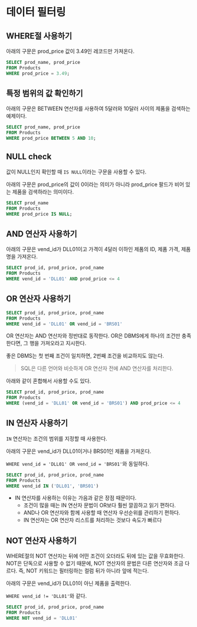 # 데이터 필터링

## WHERE절 사용하기

아래의 구문은 prod_price 값이 3.49인 레코드만 가져온다.

```sql
SELECT prod_name, prod_price
FROM Products
WHERE prod_price = 3.49;
```

## 특정 범위의 값 확인하기

아래의 구문은 BETWEEN 연산자를 사용하여 5달러와 10달러 사이의 제품을 검색하는 예제이다.

```sql
SELECT prod_name, prod_price
FROM Products
WHERE prod_price BETWEEN 5 AND 10;
```

## NULL check

값이 NULL인지 확인할 때 `IS NULL`이라는 구문을 사용할 수 있다.

아래의 구문은 prod_price의 값이 0이라는 의미가 아니라 prod_price 팔드가 비어 있는 제품을 검색하라는 의미이다.

```sql
SELECT prod_name
FROM Products
WHERE prod_price IS NULL;
```

## AND 연산자 사용하기

아래의 구문은 vend_id가 DLL01이고 가격이 4달러 이하인 제품의 ID, 제품 가격, 제품명을 가져온다.

```sql
SELECT prod_id, prod_price, prod_name
FROM Products
WHERE vend_id = 'DLL01' AND prod_price <= 4
```

## OR 연산자 사용하기

```sql
SELECT prod_id, prod_price, prod_name
FROM Products
WHERE vend_id = 'DLL01' OR vend_id = 'BRS01'
```

OR 연산자는 AND 연산자와 정반대로 동작한다. OR은 DBMS에게 하나의 조건만 충족한다면, 그 행을 가져오라고 지시한다.

좋은 DBMS는 첫 번째 조건이 일치하면, 2번째 조건을 비교하지도 않는다.

> SQL은 다른 언어와 비슷하게 OR 연산자 전에 AND 연산자를 처리한다.

아래와 같이 혼합해서 사용할 수도 있다.

```sql
SELECT prod_id, prod_price, prod_name
FROM Products
WHERE (vend_id = 'DLL01' OR vend_id = 'BRS01') AND prod_price <= 4
```

## IN 연산자 사용하기

`IN` 연산자는 조건의 범위를 지정할 때 사용한다.

아래의 구문은 vend_id가 DLL01이거나 BRS01인 제품을 가져온다.

`WHERE vend_id = 'DLL01' OR vend_id = 'BRS01'`와 동일하다.

```sql
SELECT prod_id, prod_price, prod_name
FROM Products
WHERE vend_id IN ('DLL01', 'BRS01')
```

- IN 연산자를 사용하는 이유는 가음과 같은 장점 때문이다.
  - 조건이 많을 때는 IN 연산자 문법이 OR보다 훨씬 깔끔하고 읽기 편하다.
  - AND나 OR 연산자와 함께 사용할 때 연산자 우선순위를 관리하기 편하다.
  - IN 연산자는 OR 연산자 리스트를 처리하는 것보다 속도가 빠르다

## NOT 연산자 사용하기

WHERE절의 NOT 연산자는 뒤에 어떤 조건이 오더라도 뒤에 있는 값을 무효화한다. NOT은 단독으로 사용할 수 없기 때문에, NOT 연산자의 문법은 다른 연산자와 조금 다르다.
즉, NOT 키워드는 필터링하는 컬럼 뒤가 아니라 앞에 적는다.

아래의 구문은 vend_id가 DLL01이 아닌 제품을 출력한다.

`WHERE vend_id != 'DLL01'`와 같다.

```sql
SELECT prod_id, prod_price, prod_name
FROM Products
WHERE NOT vend_id = 'DLL01'
```
